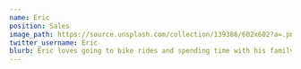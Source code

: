 ```yaml
---
name: Eric
position: Sales
image_path: https://source.unsplash.com/collection/139386/602x602?a=.png
twitter_username: Eric
blurb: Eric loves going to bike rides and spending time with his family.
---
```

